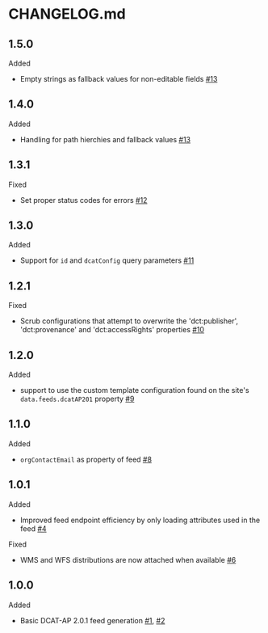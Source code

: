 # CHANGELOG.md

## 1.5.0
Added
- Empty strings as fallback values for non-editable fields [#13](https://github.com/koopjs/koop-output-dcat-ap-201/pull/14)

## 1.4.0
Added
- Handling for path hierchies and fallback values [#13](https://github.com/koopjs/koop-output-dcat-ap-201/pull/13)

## 1.3.1
Fixed
- Set proper status codes for errors [#12](https://github.com/koopjs/koop-output-dcat-ap-201/pull/12)

## 1.3.0
Added
- Support for `id` and `dcatConfig` query parameters [#11](https://github.com/koopjs/koop-output-dcat-ap-201/pull/11)

## 1.2.1

Fixed
- Scrub configurations that attempt to overwrite the 'dct:publisher', 'dct:provenance' and 'dct:accessRights' properties [#10](https://github.com/koopjs/koop-output-dcat-ap-201/pull/10)

## 1.2.0

Added
- support to use the custom template configuration found on the site's `data.feeds.dcatAP201` property [#9](https://github.com/koopjs/koop-output-dcat-ap-201/pull/9)

## 1.1.0

Added
- `orgContactEmail` as property of feed [#8](https://github.com/koopjs/koop-output-dcat-ap-201/pull/8)

## 1.0.1

Added
- Improved feed endpoint efficiency by only loading attributes used in the feed [#4](https://github.com/koopjs/koop-output-dcat-ap-201/pull/4)

Fixed
- WMS and WFS distributions are now attached when available [#6](https://github.com/koopjs/koop-output-dcat-ap-201/pull/6)

## 1.0.0

Added
- Basic DCAT-AP 2.0.1 feed generation [#1](https://github.com/koopjs/koop-output-dcat-ap-201/pull/1), [#2](https://github.com/koopjs/koop-output-dcat-ap-201/pull/2)
